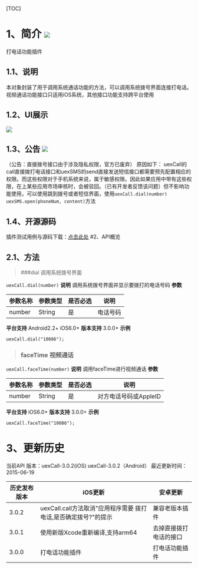 ﻿[TOC]
# 1、简介 [![](http://appcan-download.oss-cn-beijing.aliyuncs.com/%E5%85%AC%E6%B5%8B%2Fgf.png)]()
打电话功能插件
## 1.1、说明
 本对象封装了用于调用系统通话功能的方法，可以调用系统拨号界面连接打电话。
 视频通话功能接口只适用iOS系统，其他接口功能支持跨平台使用
## 1.2、UI展示
![](http://newdocx.appcan.cn/docximg/151357a2015e6s7w.jpg)
## 1.3、公告 [![](http://appcan-download.oss-cn-beijing.aliyuncs.com/%E5%85%AC%E6%B5%8B%2Fnew.gif)]() 
 （公告：直接拨号接口由于涉及隐私权限，官方已废弃）
 原因如下：
    uexCall的call直接拨打电话接口和uexSMS的send直接发送短信接口都需要预先配置相应的权限。而这些权限对于手机系统来说，属于敏感权限。因此如果应用中带有这些权限，在上某些应用市场审核时，会被驳回。（已有开发者反馈该问题）但不影响功能使用，可以使用跳到拨号或者短信界面，使用`uexCall.dial(number) uexSMS.open(phoneNum, content)`方法
## 1.4、开源源码
插件测试用例与源码下载：<a href="http://plugin.appcan.cn/details.html?id=158_index" target="_blank">点击此处</a>
#2、API概览
## 2.1、方法


> ###dial  调用系统拨号界面

``
uexCall.dial(number)
``
**说明**
调用系统拨号界面并显示要拨打的电话号码
**参数**

|  参数名称 | 参数类型  | 是否必选  |  说明 |
| ------------ | ------------ | ------------ | ------------ |
| number | String | 是 | 电话号码 |

**平台支持**
Android2.2+
iOS6.0+
**版本支持**
3.0.0+
**示例**
```
uexCall.dial("10086");
```
> ### faceTime   视频通话

`uexCall.faceTime(number)`
**说明**
调用faceTime进行视频通话
**参数**

|  参数名称 | 参数类型  | 是否必选  |  说明 |
| ------------ | ------------ | ------------ | ------------ |
| number | String | 是 | 对方电话号码或AppleID |

**平台支持**
iOS6.0+
**版本支持**
3.0.0+
**示例**

```
uexCall.faceTime("10086");
```

 
 # 3、更新历史
 当前API 版本：uexCall-3.0.2(iOS) uexCall-3.0.2（Android）
 最近更新时间：2015-06-19
 
 
|  历史发布版本 | iOS更新  | 安卓更新  |
| ------------ | ------------ | ------------ |
| 3.0.2  |  uexCall.call方法取消"应用程序需要 拨打电话,是否确定拨号?"的提示 | 兼容老版本插件   |
| 3.0.1  | 使用新版Xcode重新编译,支持arm64  | 去掉直接拨打电话的接口|
| 3.0.0  | 打电话功能插件  | 打电话功能插件|
